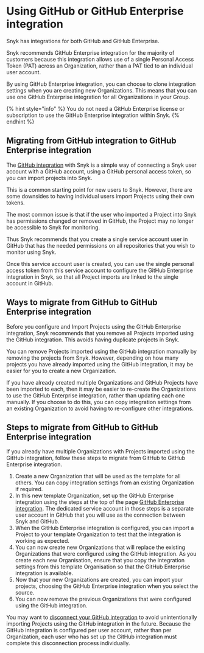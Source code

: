 # Using GitHub or GitHub Enterprise integration

Snyk has integrations for both GitHub and GitHub Enterprise.

Snyk recommends GitHub Enterprise integration for the majority of customers because this integration allows use of a single Personal Access Token (PAT) across an Organization, rather than a PAT tied to an individual user account.

By using GitHub Enterprise integration, you can choose to clone integration settings when you are creating new Organizations. This means that you can use one GitHub Enterprise integration for all Organizations in your Group.

{% hint style="info" %}
You do not need a GitHub Enterprise license or subscription to use the GitHub Enterprise integration within Snyk.
{% endhint %}

## Migrating from GitHub integration to GitHub Enterprise integration

The [GitHub integration](./) with Snyk is a simple way of connecting a Snyk user account with a GitHub account, using a GitHub personal access token, so you can import projects into Snyk.

This is a common starting point for new users to Snyk. However, there are some downsides to having individual users import Projects using their own tokens.

The most common issue is that if the user who imported a Project into Snyk has permissions changed or removed in GitHub, the Project may no longer be accessible to Snyk for monitoring.

Thus Snyk recommends that you create a single service account user in GitHub that has the needed permissions on all repositories that you wish to monitor using Snyk.

Once this service account user is created, you can use the single personal access token from this service account to configure the GitHub Enterprise integration in Snyk, so that all Project imports are linked to the single account in GitHub.

## Ways to migrate from GitHub to GitHub Enterprise integration

Before you configure and Import Projects using the GitHub Enterprise integration, Snyk recommends that you remove all Projects imported using the GitHub integration. This avoids having duplicate projects in Snyk.

You can remove Projects imported using the GitHub integration manually by removing the projects from Snyk. However, depending on how many projects you have already imported using the GitHub integration, it may be easier for you to create a new Organization.

If you have already created multiple Organizations and GitHub Projects have been imported to each, then it may be easier to re-create the Organizations to use the GitHub Enterprise integration, rather than updating each one manually. If you choose to do this, you can copy integration settings from an existing Organization to avoid having to re-configure other integrations.

## Steps to migrate from GitHub to GitHub Enterprise integration

If you already have multiple Organizations with Projects imported using the GitHub integration, follow these steps to migrate from GitHub to GitHub Enterprise integration.

1. Create a new Organization that will be used as the template for all others. You can copy integration settings from an existing Organization if required.
2. In this new template Organization, set up the GitHub Enterprise integration using the steps at the top of the page [GitHub Enterprise integration](../github-enterprise-integration.md). The dedicated service account in those steps is a separate user account in GitHub that you will use as the connection between Snyk and GitHub.
3. When the GitHub Enterprise integration is configured, you can import a Project to your template Organization to test that the integration is working as expected.
4. You can now create new Organizations that will replace the existing Organizations that were configured using the GitHub integration. As you create each new Organisation, ensure that you copy the integration settings from this template Organisation so that the GitHub Enterprise integration is available.
5. Now that your new Organizations are created, you can import your projects, choosing the GitHub Enterprise integration when you select the source.
6. You can now remove the previous Organizations that were configured using the GitHub integration.

You may want to [disconnect your GitHub integration](https://docs.snyk.io/integrations/git-repository-scm-integrations/github-integration#disconnecting-the-github-integration) to avoid unintentionally importing Projects using the GitHub integration in the future. Because the GitHub integration is configured per user account, rather than per Organization, each user who has set up the GitHub integration must complete this disconnection process individually.
